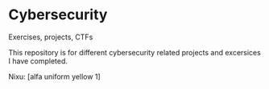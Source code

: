 # Cybersecurity
Exercises, projects, CTFs

This repository is for different cybersecurity related projects and excersices I have completed. 

Nixu: [alfa uniform yellow 1]
